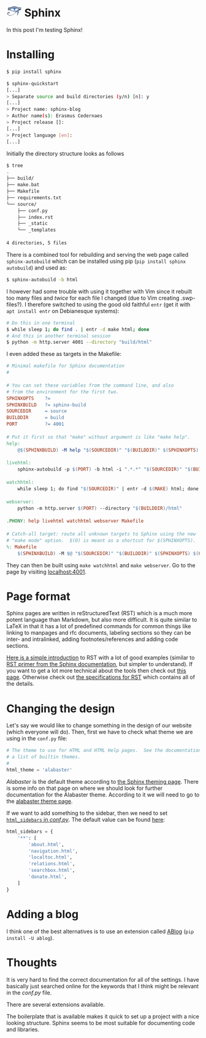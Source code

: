 # <img style="height: 1em;" alt="Sphinx logo" title="Sphinx logo" src="sphinx_logo.png"/> Sphinx
In this post I'm testing Sphinx!

# Installing

```bash
$ pip install sphinx
```

```bash
$ sphinx-quickstart
[...]
> Separate source and build directories (y/n) [n]: y
[...]
> Project name: sphinx-blog
> Author name(s): Erasmus Cedernaes
> Project release []:
[...]
> Project language [en]:
[...]
```

Initially the directory structure looks as follows
```bash
$ tree
.
├── build/
├── make.bat
├── Makefile
├── requirements.txt
└── source/
    ├── conf.py
    ├── index.rst
    ├── _static
    └── _templates

4 directories, 5 files
```

There is a combined tool for rebuilding and serving the web page called `sphinx-autobuild` which can be installed using pip (`pip install sphinx autobuild`) and used as:
```bash
$ sphinx-autobuild -b html
```

I however had some trouble with using it together with Vim since it rebuilt too many files and *twice* for each file I changed (due to Vim creating .swp-files?). I therefore switched to using the good old faithful `entr` (get it with `apt install entr` on Debianesque systems):
```bash
# Do this in one terminal
$ while sleep 1; do find . | entr -d make html; done
# And this in another terminal session
$ python -m http.server 4001 --directory "build/html"
```

I even added these as targets in the Makefile:
```Makefile
# Minimal makefile for Sphinx documentation
#

# You can set these variables from the command line, and also
# from the environment for the first two.
SPHINXOPTS    ?=
SPHINXBUILD   ?= sphinx-build
SOURCEDIR     = source
BUILDDIR      = build
PORT          ?= 4001

# Put it first so that "make" without argument is like "make help".
help:
    @$(SPHINXBUILD) -M help "$(SOURCEDIR)" "$(BUILDDIR)" $(SPHINXOPTS) $(O)

livehtml:
    sphinx-autobuild -p $(PORT) -b html -i ".*.*" "$(SOURCEDIR)" "$(BUILDDIR)/html" $(SPHINXOPTS) $(O)

watchhtml:
    while sleep 1; do find "$(SOURCEDIR)" | entr -d $(MAKE) html; done

webserver:
    python -m http.server $(PORT) --directory "$(BUILDDIR)/html"

.PHONY: help livehtml watchhtml webserver Makefile

# Catch-all target: route all unknown targets to Sphinx using the new
# "make mode" option.  $(O) is meant as a shortcut for $(SPHINXOPTS).
%: Makefile
    $(SPHINXBUILD) -M $@ "$(SOURCEDIR)" "$(BUILDDIR)" $(SPHINXOPTS) $(O)

```

They can then be built using `make watchhtml` and `make webserver`. Go to the page by visiting [localhost:4001](http://localhost:4001).

# Page format
Sphinx pages are written in reStructuredText (RST) which is a much more potent language than Markdown, but also more difficult. It is quite similar to LaTeX in that it has a lot of predefined commands for common things like linking to manpages and rfc documents, labeling sections so they can be inter- and intralinked, adding footnotes/references and adding code sections.

[Here is a simple introduction](https://thomas-cokelaer.info/tutorials/sphinx/rest_syntax.html) to RST with a lot of good examples (similar to [RST primer from the Sphinx documentation](http://www.sphinx-doc.org/en/master/usage/restructuredtext/basics.html), but simpler to understand). If you want to get a lot more technical about the tools then check out [this page](https://www.devdungeon.com/content/restructuredtext-rst-tutorial-0). Otherwise check out [the specifications for RST](http://docutils.sourceforge.net/rst.html) which contains all of the details.

# Changing the design
Let's say we would like to change something in the design of our website (which everyone will do). Then, first we have to check what theme we are using in the `conf.py` file:
```python
# The theme to use for HTML and HTML Help pages.  See the documentation for
# a list of builtin themes.
#
html_theme = 'alabaster'
```

*Alabaster* is the default theme according to [the Sphinx theming page](http://www.sphinx-doc.org/en/master/usage/theming.html#builtin-themes). There is some info on that page on where we should look for further documentation for the Alabaster theme. According to it we will need to go to the [alabaster theme page](https://alabaster.readthedocs.io/en/latest/index.html).

If we want to add something to the sidebar, then we need to set [`html_sidebars` in *conf.py*](http://www.sphinx-doc.org/en/master/usage/configuration.html#confval-html_sidebars). The default value can be found [here](https://alabaster.readthedocs.io/en/latest/installation.html):
```python
html_sidebars = {
    '**': [
        'about.html',
        'navigation.html',
        'localtoc.html',
        'relations.html',
        'searchbox.html',
        'donate.html',
    ]
}
```

# Adding a blog
I think one of the best alternatives is to use an extension called [ABlog](https://ablog.readthedocs.io/) (`pip install -U ablog`).

# Thoughts
It is very hard to find the correct documentation for all of the settings. I have basically just searched online for the keywords that I think might be relevant in the *conf.py* file.

There are several extensions available.

The boilerplate that is available makes it quick to set up a project with a nice looking structure.
Sphinx seems to be most suitable for documenting code and libraries.
